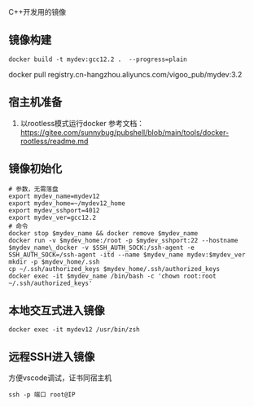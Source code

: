 C++开发用的镜像

## 镜像构建
```shell
docker build -t mydev:gcc12.2 .  --progress=plain
```

docker pull registry.cn-hangzhou.aliyuncs.com/vigoo_pub/mydev:3.2

## 宿主机准备
1. 以rootless模式运行docker 
    参考文档：https://gitee.com/sunnybug/pubshell/blob/main/tools/docker-rootless/readme.md

## 镜像初始化
```shell
# 参数，无需落盘
export mydev_name=mydev12
export mydev_home=~/mydev12_home
export mydev_sshport=4012
export mydev_ver=gcc12.2
# 命令
docker stop $mydev_name && docker remove $mydev_name
docker run -v $mydev_home:/root -p $mydev_sshport:22 --hostname $mydev_name\_docker -v $SSH_AUTH_SOCK:/ssh-agent -e SSH_AUTH_SOCK=/ssh-agent -itd --name $mydev_name mydev:$mydev_ver
mkdir -p $mydev_home/.ssh
cp ~/.ssh/authorized_keys $mydev_home/.ssh/authorized_keys
docker exec -it $mydev_name /bin/bash -c 'chown root:root ~/.ssh/authorized_keys'

```

## 本地交互式进入镜像
```shell
docker exec -it mydev12 /usr/bin/zsh 
```

## 远程SSH进入镜像
方便vscode调试，证书同宿主机
```shell
ssh -p 端口 root@IP
```